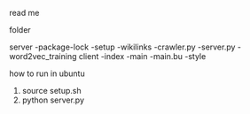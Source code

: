 read me

folder

server
	-package-lock
	-setup
	-wikilinks
	-crawler.py
	-server.py
	-word2vec_training
client
	-index
	-main
	-main.bu
	-style

how to run in ubuntu
1. source setup.sh
2. python server.py